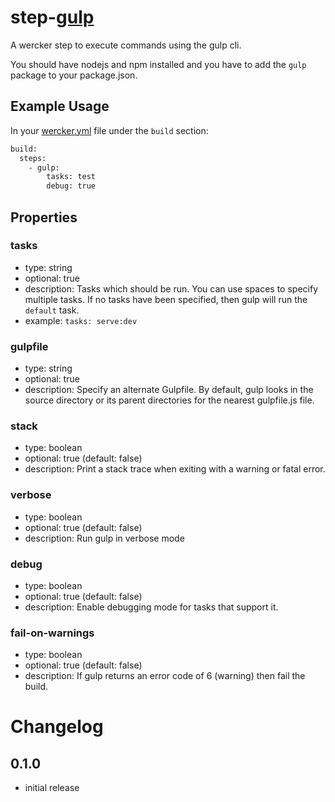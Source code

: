 # step-[gulp](http://gulpjs.com/)

A wercker step to execute commands using the gulp cli.

You should have nodejs and npm installed and you have to add the `gulp`
package to your package.json.

## Example Usage

In your [wercker.yml](http://devcenter.wercker.com/articles/werckeryml/) file under the `build` section:

``` bash
build:
  steps:
    - gulp:
        tasks: test
        debug: true
```

## Properties

### tasks
- type: string
- optional: true
- description: Tasks which should be run. You can use spaces to specify multiple tasks. If no tasks have been specified, then gulp will run the `default` task.
- example: `tasks: serve:dev`

### gulpfile
- type: string
- optional: true
- description: Specify an alternate Gulpfile. By default, gulp looks in the source directory or its parent directories for the nearest gulpfile.js file.

### stack
- type: boolean
- optional: true (default: false)
- description: Print a stack trace when exiting with a warning or fatal error.

### verbose
- type: boolean
- optional: true (default: false)
- description: Run gulp in verbose mode

### debug
- type: boolean
- optional: true (default: false)
- description: Enable debugging mode for tasks that support it.

### fail-on-warnings
- type: boolean
- optional: true (default: false)
- description: If gulp returns an error code of 6 (warning) then fail the build.

# Changelog

## 0.1.0

- initial release
